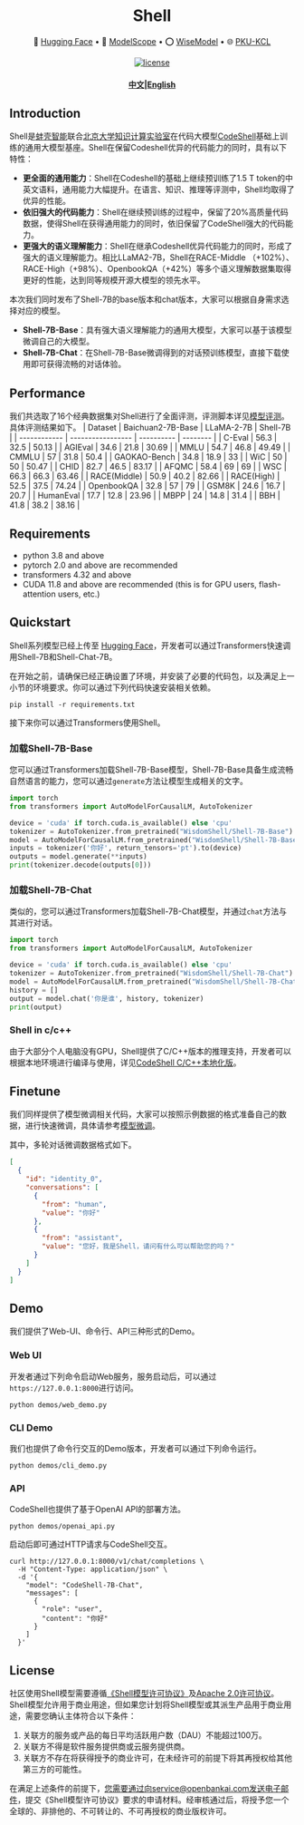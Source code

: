<p align="center">
    <h1 align="center"> Shell </h1>
<p>



<p align="center">
  🤗 <a href="https://huggingface.co/WisdomShell/Shell-7B" target="_blank">Hugging Face</a> • 🤖 <a href="https://modelscope.cn/organization/WisdomShell" target="_blank">ModelScope</a> • ⭕️ <a href="https://www.wisemodel.cn/organization/WisdomShell" target="_blank">WiseModel</a> • 🌐 <a href="http://se.pku.edu.cn/kcl/" target="_blank">PKU-KCL</a> 
</p>
<div align="center">

[![license](https://img.shields.io/github/license/modelscope/modelscope.svg)](https://github.com/WisdomShell/shell/blob/main/License.pdf)

<h4 align="center">
    <p><a href="https://github.com/WisdomShell/shell/blob/main/README.md"><b>中文</b></a>|<a href="https://github.com/WisdomShell/shell/blob/main/README_EN.md">English</a></p>
</h4>
</div>


## Introduction

Shell是[蚌壳智能](https://openbankai.com/)联合[北京大学知识计算实验室](http://se.pku.edu.cn/kcl/)在代码大模型[CodeShell](https://github.com/WisdomShell/codeshell)基础上训练的通用大模型基座。Shell在保留Codeshell优异的代码能力的同时，具有以下特性：

- **更全面的通用能力**：Shell在Codeshell的基础上继续预训练了1.5 T token的中英文语料，通用能力大幅提升。在语言、知识、推理等评测中，Shell均取得了优异的性能。
- **依旧强大的代码能力**：Shell在继续预训练的过程中，保留了20%高质量代码数据，使得Shell在获得通用能力的同时，依旧保留了CodeShell强大的代码能力。
- **更强大的语义理解能力**：Shell在继承Codeshell优异代码能力的同时，形成了强大的语义理解能力。相比LLaMA2-7B，Shell在RACE-Middle （+102%）、RACE-High（+98%）、OpenbookQA（+42%）等多个语义理解数据集取得更好的性能，达到同等规模开源大模型的领先水平。

本次我们同时发布了Shell-7B的base版本和chat版本，大家可以根据自身需求选择对应的模型。

- **Shell-7B-Base**：具有强大语义理解能力的通用大模型，大家可以基于该模型微调自己的大模型。
- **Shell-7B-Chat**：在Shell-7B-Base微调得到的对话预训练模型，直接下载使用即可获得流畅的对话体验。


## Performance

我们共选取了16个经典数据集对Shell进行了全面评测，评测脚本详见[模型评测](https://github.com/WisdomShell/shell/edit/main/evaluation/README.md)。具体评测结果如下。
| Dataset      | Baichuan2-7B-Base | LLaMA-2-7B | Shell-7B |
| ------------ | ----------------- | ---------- | -------- |
| C-Eval       | 56.3              | 32.5       | 50.13    |
| AGIEval      | 34.6              | 21.8       | 30.69    |
| MMLU         | 54.7              | 46.8       | 49.49    |
| CMMLU        | 57                | 31.8       | 50.4     |
| GAOKAO-Bench | 34.8              | 18.9       | 33       |
| WiC          | 50                | 50         | 50.47    |
| CHID         | 82.7              | 46.5       | 83.17    |
| AFQMC        | 58.4              | 69         | 69       |
| WSC          | 66.3              | 66.3       | 63.46    |
| RACE(Middle) | 50.9              | 40.2       | 82.66    |
| RACE(High)   | 52.5              | 37.5       | 74.24    |
| OpenbookQA   | 32.8              | 57         | 79       |
| GSM8K        | 24.6              | 16.7       | 20.7     |
| HumanEval    | 17.7              | 12.8       | 23.96    |
| MBPP         | 24                | 14.8       | 31.4     |
| BBH          | 41.8              | 38.2       | 38.16    |

## Requirements

- python 3.8 and above
- pytorch 2.0 and above are recommended
- transformers 4.32 and above
- CUDA 11.8 and above are recommended (this is for GPU users, flash-attention users, etc.)

## Quickstart

Shell系列模型已经上传至 <a href="https://huggingface.co/WisdomShell/CodeShell" target="_blank">Hugging Face</a>，开发者可以通过Transformers快速调用Shell-7B和Shell-Chat-7B。

在开始之前，请确保已经正确设置了环境，并安装了必要的代码包，以及满足上一小节的环境要求。你可以通过下列代码快速安装相关依赖。

```
pip install -r requirements.txt
```

接下来你可以通过Transformers使用Shell。

### 加载Shell-7B-Base

您可以通过Transformers加载Shell-7B-Base模型，Shell-7B-Base具备生成流畅自然语言的能力，您可以通过`generate`方法让模型生成相关的文字。

```python
import torch
from transformers import AutoModelForCausalLM, AutoTokenizer

device = 'cuda' if torch.cuda.is_available() else 'cpu'
tokenizer = AutoTokenizer.from_pretrained("WisdomShell/Shell-7B-Base")
model = AutoModelForCausalLM.from_pretrained("WisdomShell/Shell-7B-Base", trust_remote_code=True, torch_dtype=torch.bfloat16).to(device)
inputs = tokenizer('你好', return_tensors='pt').to(device)
outputs = model.generate(**inputs)
print(tokenizer.decode(outputs[0]))
```

### 加载Shell-7B-Chat

类似的，您可以通过Transformers加载Shell-7B-Chat模型，并通过`chat`方法与其进行对话。

```python
import torch
from transformers import AutoModelForCausalLM, AutoTokenizer

device = 'cuda' if torch.cuda.is_available() else 'cpu'
tokenizer = AutoTokenizer.from_pretrained("WisdomShell/Shell-7B-Chat")
model = AutoModelForCausalLM.from_pretrained("WisdomShell/Shell-7B-Chat", trust_remote_code=True, torch_dtype=torch.bfloat16).to(device)
history = []
output = model.chat('你是谁', history, tokenizer)
print(output)
```

### Shell in c/c++

由于大部分个人电脑没有GPU，Shell提供了C/C++版本的推理支持，开发者可以根据本地环境进行编译与使用，详见[CodeShell C/C++本地化版](https://github.com/WisdomShell/llama_cpp_for_codeshell)。


## Finetune

我们同样提供了模型微调相关代码，大家可以按照示例数据的格式准备自己的数据，进行快速微调，具体请参考[模型微调](https://github.com/WisdomShell/shell/edit/main/finetune/README.md)。

其中，多轮对话微调数据格式如下。

```json
[
  {
    "id": "identity_0",
    "conversations": [
      {
        "from": "human",
        "value": "你好"
      },
      {
        "from": "assistant",
        "value": "您好，我是Shell，请问有什么可以帮助您的吗？"
      }
    ]
  }
]
```

## Demo

我们提供了Web-UI、命令行、API三种形式的Demo。

### Web UI

开发者通过下列命令启动Web服务，服务启动后，可以通过`https://127.0.0.1:8000`进行访问。

```
python demos/web_demo.py
```

### CLI Demo

我们也提供了命令行交互的Demo版本，开发者可以通过下列命令运行。

```
python demos/cli_demo.py
```

### API

CodeShell也提供了基于OpenAI API的部署方法。

```
python demos/openai_api.py
```

启动后即可通过HTTP请求与CodeShell交互。

```
curl http://127.0.0.1:8000/v1/chat/completions \
  -H "Content-Type: application/json" \
  -d '{
    "model": "CodeShell-7B-Chat",
    "messages": [
      {
        "role": "user",
        "content": "你好"
      }
    ]
  }'
```

## License

社区使用Shell模型需要遵循[《Shell模型许可协议》](https://github.com/WisdomShell/shell/blob/main/License.pdf)及[Apache 2.0许可协议](https://www.apache.org/licenses/LICENSE-2.0)。Shell模型允许用于商业用途，但如果您计划将Shell模型或其派生产品用于商业用途，需要您确认主体符合以下条件：

1. 关联方的服务或产品的每日平均活跃用户数（DAU）不能超过100万。
2. 关联方不得是软件服务提供商或云服务提供商。
3. 关联方不存在将获得授予的商业许可，在未经许可的前提下将其再授权给其他第三方的可能性。

在满足上述条件的前提下，您需要通过向service@openbankai.com发送电子邮件，提交《Shell模型许可协议》要求的申请材料。经审核通过后，将授予您一个全球的、非排他的、不可转让的、不可再授权的商业版权许可。


